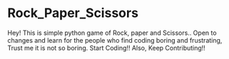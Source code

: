 # Rock_Paper_Scissors
 Hey! This is simple python game of Rock, paper and Scissors.. Open to changes and learn for the people who find coding boring and frustrating, Trust me it is not so boring. Start Coding!! Also, Keep Contributing!!
